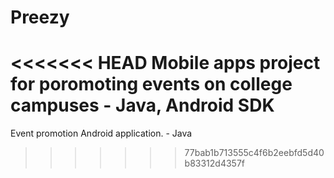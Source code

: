 Preezy
======

<<<<<<< HEAD
Mobile apps project for poromoting events on college campuses - Java, Android SDK
=======
Event promotion Android application. - Java
>>>>>>> 77bab1b713555c4f6b2eebfd5d40b83312d4357f
